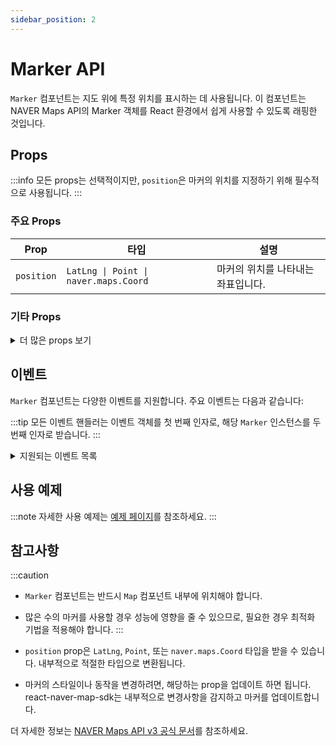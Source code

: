 ```yaml
---
sidebar_position: 2
---
```


# Marker API

`Marker` 컴포넌트는 지도 위에 특정 위치를 표시하는 데 사용됩니다. 이 컴포넌트는 NAVER Maps API의 Marker 객체를 React 환경에서 쉽게 사용할 수 있도록 래핑한 것입니다.

## Props

:::info
모든 props는 선택적이지만, `position`은 마커의 위치를 지정하기 위해 필수적으로 사용됩니다.
:::

### 주요 Props

| Prop       | 타입                                  | 설명                               |
| ---------- | ------------------------------------- | ---------------------------------- |
| `position` | `LatLng \| Point \| naver.maps.Coord` | 마커의 위치를 나타내는 좌표입니다. |

### 기타 Props

<details>
<summary>더 많은 props 보기</summary>

| Prop        | 타입                                                                             | 설명                                              |
| ----------- | -------------------------------------------------------------------------------- | ------------------------------------------------- |
| `animation` | `naver.maps.Animation`                                                           | 마커가 지도에 추가될 때 시작할 애니메이션입니다.  |
| `clickable` | `boolean`                                                                        | 마커의 클릭 허용 여부를 설정합니다.               |
| `cursor`    | `string`                                                                         | 마커에 마우스 오버 시 나타나는 포인터 모양입니다. |
| `draggable` | `boolean`                                                                        | 마커의 드래그 허용 여부를 설정합니다.             |
| `icon`      | `string \| naver.maps.ImageIcon \| naver.maps.SymbolIcon \| naver.maps.HtmlIcon` | 마커의 모양을 정의합니다.                         |
| `shape`     | `naver.maps.MarkerShape`                                                         | 마커의 인터랙션 영역을 정의합니다.                |
| `title`     | `string`                                                                         | 마커에 마우스 오버 시 나타나는 툴팁 문자열입니다. |
| `visible`   | `boolean`                                                                        | 마커의 노출 허용 여부를 설정합니다.               |
| `zIndex`    | `number`                                                                         | 마커의 쌓임 순서를 설정합니다.                    |

</details>

## 이벤트

`Marker` 컴포넌트는 다양한 이벤트를 지원합니다. 주요 이벤트는 다음과 같습니다:

:::tip
모든 이벤트 핸들러는 이벤트 객체를 첫 번째 인자로, 해당 `Marker` 인스턴스를 두 번째 인자로 받습니다.
:::

<details>
<summary>지원되는 이벤트 목록</summary>

| 이벤트 Prop    | 설명                                                 |
| -------------- | ---------------------------------------------------- |
| `onClick`      | 마커를 클릭했을 때 발생하는 이벤트입니다.           |
| `onClickableChanged` | 마커의 클릭 가능 여부가 변경되었을 때 발생하는 이벤트입니다. |
| `onDblclick`   | 마커를 더블 클릭했을 때 발생하는 이벤트입니다.      |
| `onDraggableChanged` | 마커의 드래그 가능 여부가 변경되었을 때 발생하는 이벤트입니다. |
| `onIconChanged` | 마커의 아이콘이 변경되었을 때 발생하는 이벤트입니다. |
| `onIcon_loaded` | 마커의 아이콘 이미지 로딩이 완료되었을 때 발생하는 이벤트입니다. |
| `onMousedown`  | 마커에서 마우스 버튼을 눌렀을 때 발생하는 이벤트입니다. |
| `onMouseup`    | 마커에서 마우스 버튼을 놓았을 때 발생하는 이벤트입니다. |
| `onPositionChanged` | 마커의 위치가 변경되었을 때 발생하는 이벤트입니다. |
| `onRightclick` | 마커를 우클릭했을 때 발생하는 이벤트입니다.         |
| `onTitleChanged` | 마커의 타이틀이 변경되었을 때 발생하는 이벤트입니다. |
| `onTouchend`   | 마커에서 터치가 끝났을 때 발생하는 이벤트입니다.    |
| `onTouchstart` | 마커를 터치했을 때 발생하는 이벤트입니다.           |
| `onVisibleChanged` | 마커의 가시성이 변경되었을 때 발생하는 이벤트입니다. |
| `onZIndexChanged` | 마커의 z-index가 변경되었을 때 발생하는 이벤트입니다. |

</details>

## 사용 예제

:::note
자세한 사용 예제는 [예제 페이지](../sample/)를 참조하세요.
:::

## 참고사항

:::caution

- `Marker` 컴포넌트는 반드시 `Map` 컴포넌트 내부에 위치해야 합니다.
- 많은 수의 마커를 사용할 경우 성능에 영향을 줄 수 있으므로, 필요한 경우 최적화 기법을 적용해야 합니다.
  :::

- `position` prop은 `LatLng`, `Point`, 또는 `naver.maps.Coord` 타입을 받을 수 있습니다. 내부적으로 적절한 타입으로 변환됩니다.
- 마커의 스타일이나 동작을 변경하려면, 해당하는 prop을 업데이트 하면 됩니다. react-naver-map-sdk는 내부적으로 변경사항을 감지하고 마커를 업데이트합니다.

더 자세한 정보는 [NAVER Maps API v3 공식 문서](https://navermaps.github.io/maps.js.ncp/docs/naver.maps.Marker.html)를 참조하세요.
